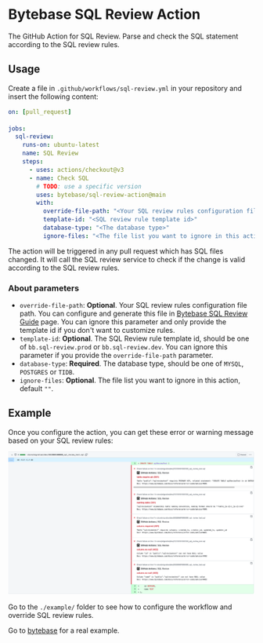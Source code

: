 # Bytebase SQL Review Action

The GitHub Action for SQL Review. Parse and check the SQL statement according to the SQL review rules.

## Usage

Create a file in `.github/workflows/sql-review.yml` in your repository and insert the following content:

```yml
on: [pull_request]

jobs:
  sql-review:
    runs-on: ubuntu-latest
    name: SQL Review
    steps:
      - uses: actions/checkout@v3
      - name: Check SQL
        # TODO: use a specific version
        uses: bytebase/sql-review-action@main
        with:
          override-file-path: "<Your SQL review rules configuration file path>"
          template-id: "<SQL review rule template id>"
          database-type: "<The database type>"
          ignore-files: "<The file list you want to ignore in this action>"
```

The action will be triggered in any pull request which has SQL files changed. It will call the SQL review service to check if the change is valid according to the SQL review rules.

### About parameters

- `override-file-path`: **Optional**. Your SQL review rules configuration file path. You can configure and generate this file in [Bytebase SQL Review Guide](https://www.bytebase.com/sql-review-guide) page. You can ignore this parameter and only provide the template id if you don't want to customize rules.
- `template-id`: **Optional**. The SQL Review rule template id, should be one of `bb.sql-review.prod` or `bb.sql-review.dev`. You can ignore this parameter if you provide the `override-file-path` parameter.
- `database-type`: **Required**. The database type, should be one of `MYSQL`, `POSTGRES` or `TIDB`.
- `ignore-files`: **Optional**. The file list you want to ignore in this action, default `""`.

## Example

Once you configure the action, you can get these error or warning message based on your SQL review rules:

![example](./assets/example.webp)

Go to the `./example/` folder to see how to configure the workflow and override SQL review rules.

Go to [bytebase](https://github.com/bytebase/bytebase) for a real example.
